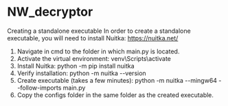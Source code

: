 # NW_decryptor



Creating a standalone executable
In order to create a standalone executable, you will need to install Nuitka:
https://nuitka.net/

1. Navigate in cmd to the folder in which main.py is located.
2. Activate the virtual environment:
	venv\Scripts\activate
3. Install Nuitka:
	python -m pip install nuitka
4. Verify installation:
	python -m nuitka --version
5. Create executable (takes a few minutes):
	python -m nuitka --mingw64 --follow-imports main.py
6. Copy the configs folder in the same folder as the created executable.